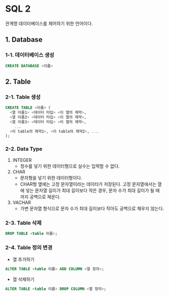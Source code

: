 # SQL 2

관계명 데이터베이스를 제어하기 위한 언어이다.

## 1. Database

### 1-1. 데이터베이스 생성

```sql
CREATE DATABASE <이름>
```

## 2. Table

### 2-1. Table 생성

```sql
CREATE TABLE <이름> (
  <열 이름1> <데이터 타입> <이 열의 제약>,
  <열 이름2> <데이터 타입> <이 열의 제약>,
  <열 이름3> <데이터 타입> <이 열의 제약>,
    ...
  <이 table의 제약1>, <이 table의 제약2>, ...
);
```

### 2-2. Data Type

1. INTEGER
   - 정수를 넣기 위한 데이터형으로 실수는 입력할 수 없다.
2. CHAR
   - 문자형을 넣기 위한 데이터형이다.
   - CHAR형 옆에는 고정 문자열이라는 데이터가 저장된다. 고정 문자열에서는 열에 넣는 문자열 길이가 최대 길이보다 작은 경우, 문자 수가 최대 길이가 될 때 까지 공백으로 채운다.
3. VACHAR
   - 가변 문자열 형식으로 문자 수가 최대 길이보다 작아도 공백으로 채우지 않는다.

### 2-3. Table 삭제

```sql
DROP TABLE <table 이름>;
```

### 2-4. Table 정의 변경

- 열 추가하기

```sql
ALTER TABLE <table 이름> ADD COLUMN <열 정의>;
```

- 열 삭제하기

```sql
ALTER TABLE <table 이름> DROP COLUMN <열 정의>;
```

